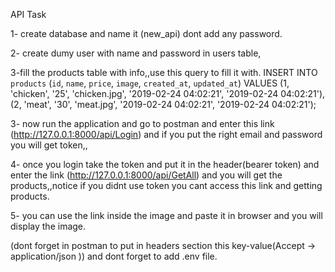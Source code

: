 API Task



1- create database and name it (new_api) dont add any password.



2- create dumy user with name and password in users table,


3-fill the products table with info,,use this query to fill it with.
INSERT INTO `products` (`id`, `name`, `price`, `image`, `created_at`, `updated_at`) VALUES
(1, 'chicken', '25', 'chicken.jpg', '2019-02-24 04:02:21', '2019-02-24 04:02:21'),
(2, 'meat', '30', 'meat.jpg', '2019-02-24 04:02:21', '2019-02-24 04:02:21');


3- now run the application and go to postman and enter this link (http://127.0.0.1:8000/api/Login) and if you put the right
email and password you will get token,,

  
4- once you login take the token and put it in the header(bearer token) and enter the link (http://127.0.0.1:8000/api/GetAll)
and you will get the products,,notice if you didnt use token you cant access this link and getting products.

5- you can use the link inside the image and paste it in browser and you will display the image.

(dont forget in postman to put in headers section this key-value(Accept -> application/json ))
and dont forget to add .env file.
